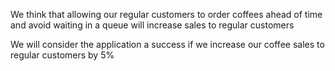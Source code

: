 We think that allowing our regular customers to order coffees ahead of time and avoid waiting in a queue will increase sales to regular customers

We will consider the application a success if we increase our coffee sales to regular customers by 5%
